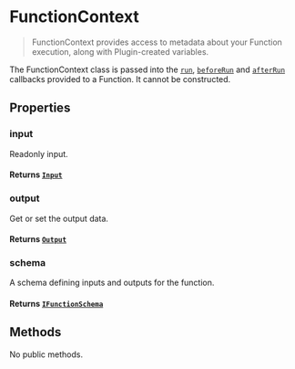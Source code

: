 # FunctionContext

> FunctionContext provides access to metadata about your Function execution, along with Plugin-created variables.

The FunctionContext class is passed into the [`run`](/docs/databox/basics/function#constructor), [`beforeRun`](/docs/databox/basics/function#constructor) and [`afterRun`](/docs/databox/basics/function#constructor) callbacks provided to a Function. It cannot be constructed.

## Properties

### input

Readonly input.

#### **Returns** [`Input`](/docs/databox/basics/input)

### output

Get or set the output data.

#### **Returns** [`Output`](/docs/databox/basics/output)

### schema

A schema defining inputs and outputs for the function.

#### **Returns** [`IFunctionSchema`](/docs/databox/advanced/function-schema)

## Methods

No public methods.
